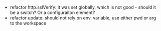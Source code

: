 - refactor http.sslVerify: it was set globally, which is not good - should it be a switch?  Or a configuraiton element?
- refactor update: should not rely on env. variable, use either pwd or arg to the workspace